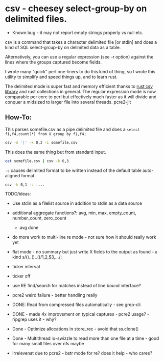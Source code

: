 # csv - cheesey select-group-by on delimited files.

* Known bug - it may not report empty strings properly vs null etc.

csv is a command that takes a character delimited file [or stdin] and does a kind of 
SQL select-group-by on delimited data as a table.

Alternatively, you can use a regular expression (see -r option) against the lines where the groups captured become fields.

I wrote many "quick" perl one-liners to do this kind of thing, so I wrote this utility to simplify and speed things up, and to learn rust.

The delimited mode is super fast and memory efficient thanks to [rust csv library](https://github.com/BurntSushi/rust-csv) 
and rust collections in general.
The regular expression mode is now comparable per core to perl but effectively much faster as it will divide and conquer a midsized to larger file into several threads.  pcre2-jit 

## How-To:

This parses somefile.csv as a pipe delimited file and does a ```select f1,f4,count(*) from X group by f1,f4;```
```bash
csv -d '|' -k 0,3 -i somefile.csv
```

This does the same thing but from standard input.
```bash
cat somefile.csv | csv -k 0,3
```

```-c``` causes delimited format to be written instead of the default table auto-aligned format.
```bash
csv -k 0,1 -c ....
```


TODO/ideas:  

- Use stdin as a filelist source in addition to stdin as a data source
- additional aggregate functions?:  avg, min, max, empty_count, number_count, zero_count
  - avg done
- do more work to multi-line re mode - not sure how it should really work yet
- flat mode - no summary but just write X fields to the output as found - a kind s/()..()..()/$1,$2,$3,.../;

- ticker interval
- ticker off

- use RE find/search for matches instead of line bound interface?
- pcre2 weird failure - better handling really

- DONE: Read from compressed files automatically - see grep-cli
- DONE - made 4x improvement on typical captures - pcre2 usage?  - ripgrep uses it - why?
- Done - Optimize allocations in store_rec - avoid that ss.clone()
- Done - Multithread io-swizzle to read more than one file at a time - good for many small files over nfs maybe
- irrelevenat due to pcre2 - bstr mode for re?  does it help - who cares?


